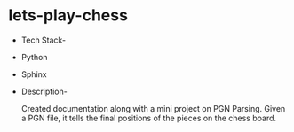 # lets-play-chess

* Tech Stack-
 * Python 
 * Sphinx

* Description-
  
  Created documentation along with a mini project on PGN Parsing. Given a PGN file, it tells the final positions of the pieces on the chess board.
